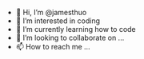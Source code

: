 - 👋 Hi, I’m @jamesthuo
- 👀 I’m interested in coding
- 🌱 I’m currently learning how to code
- 💞️ I’m looking to collaborate on ...
- 📫 How to reach me ...

<!---
jamesthuo/jamesthuo is a ✨ special ✨ repository because its `README.md` (this file) appears on your GitHub profile.
You can click the Preview link to take a look at your changes.
--->
